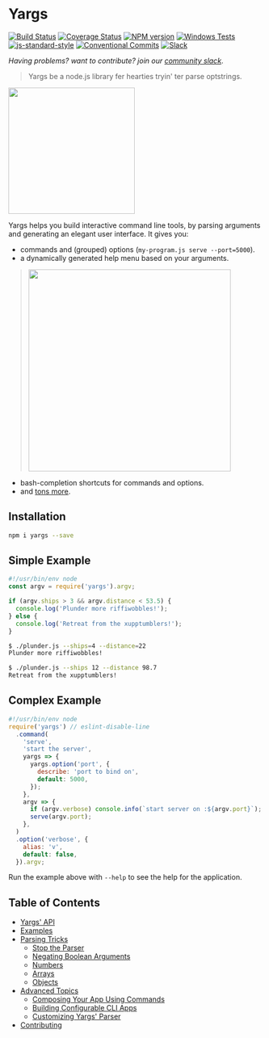 # Yargs

[![Build Status][travis-image]][travis-url]
[![Coverage Status][coveralls-image]][coveralls-url]
[![NPM version][npm-image]][npm-url]
[![Windows Tests][windows-image]][windows-url]
[![js-standard-style][standard-image]][standard-url]
[![Conventional Commits][conventional-commits-image]][conventional-commits-url]
[![Slack][slack-image]][slack-url]

_Having problems? want to contribute? join our [community slack](http://devtoolscommunity.herokuapp.com)_.

> Yargs be a node.js library fer hearties tryin' ter parse optstrings.

<img width="250" src="/yargs-logo.png">

Yargs helps you build interactive command line tools, by parsing arguments and generating an elegant user interface. It gives you:

- commands and (grouped) options (`my-program.js serve --port=5000`).
- a dynamically generated help menu based on your arguments.

> <img width="400" src="/screen.png">

- bash-completion shortcuts for commands and options.
- and [tons more](/docs/api.md).

## Installation

```bash
npm i yargs --save
```

## Simple Example

```javascript
#!/usr/bin/env node
const argv = require('yargs').argv;

if (argv.ships > 3 && argv.distance < 53.5) {
  console.log('Plunder more riffiwobbles!');
} else {
  console.log('Retreat from the xupptumblers!');
}
```

```bash
$ ./plunder.js --ships=4 --distance=22
Plunder more riffiwobbles!

$ ./plunder.js --ships 12 --distance 98.7
Retreat from the xupptumblers!
```

## Complex Example

```js
#!/usr/bin/env node
require('yargs') // eslint-disable-line
  .command(
    'serve',
    'start the server',
    yargs => {
      yargs.option('port', {
        describe: 'port to bind on',
        default: 5000,
      });
    },
    argv => {
      if (argv.verbose) console.info(`start server on :${argv.port}`);
      serve(argv.port);
    },
  )
  .option('verbose', {
    alias: 'v',
    default: false,
  }).argv;
```

Run the example above with `--help` to see the help for the application.

## Table of Contents

- [Yargs' API](/docs/api.md)
- [Examples](/docs/examples.md)
- [Parsing Tricks](/docs/tricks.md)
  - [Stop the Parser](/docs/tricks.md#stop)
  - [Negating Boolean Arguments](/docs/tricks.md#negate)
  - [Numbers](/docs/tricks.md#numbers)
  - [Arrays](/docs/tricks.md#arrays)
  - [Objects](/docs/tricks.md#objects)
- [Advanced Topics](/docs/advanced.md)
  - [Composing Your App Using Commands](/docs/advanced.md#commands)
  - [Building Configurable CLI Apps](/docs/advanced.md#configuration)
  - [Customizing Yargs' Parser](/docs/advanced.md#customizing)
- [Contributing](/contributing.md)

[travis-url]: https://travis-ci.org/yargs/yargs
[travis-image]: https://img.shields.io/travis/yargs/yargs/master.svg
[coveralls-url]: https://coveralls.io/github/yargs/yargs
[coveralls-image]: https://img.shields.io/coveralls/yargs/yargs.svg
[npm-url]: https://www.npmjs.com/package/yargs
[npm-image]: https://img.shields.io/npm/v/yargs.svg
[windows-url]: https://ci.appveyor.com/project/bcoe/yargs-ljwvf
[windows-image]: https://img.shields.io/appveyor/ci/bcoe/yargs-ljwvf/master.svg?label=Windows%20Tests
[standard-image]: https://img.shields.io/badge/code%20style-standard-brightgreen.svg
[standard-url]: http://standardjs.com/
[conventional-commits-image]: https://img.shields.io/badge/Conventional%20Commits-1.0.0-yellow.svg
[conventional-commits-url]: https://conventionalcommits.org/
[slack-image]: http://devtoolscommunity.herokuapp.com/badge.svg
[slack-url]: http://devtoolscommunity.herokuapp.com
